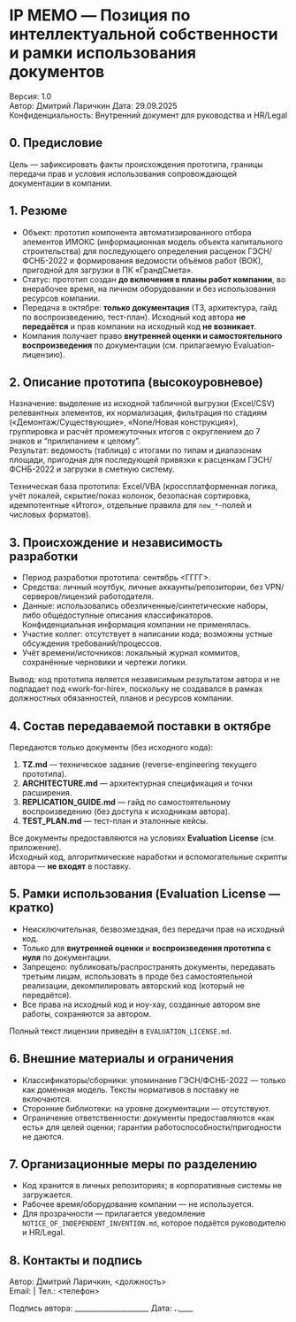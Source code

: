 # IP MEMO — Позиция по интеллектуальной собственности и рамки использования документов
Версия: 1.0  
Автор: Дмитрий Ларичкин
Дата: 29.09.2025  
Конфиденциальность: Внутренний документ для руководства и HR/Legal

## 0. Предисловие
Цель — зафиксировать факты происхождения прототипа, границы передачи прав и условия использования сопровождающей документации в компании.

## 1. Резюме
- Объект: прототип компонента автоматизированного отбора элементов ИМОКС (информационная модель объекта капитального строительства) для последующего определения расценок ГЭСН/ФСНБ-2022 и формирования ведомости объёмов работ (ВОК), пригодной для загрузки в ПК «ГрандСмета».
- Статус: прототип создан **до включения в планы работ компании**, во внерабочее время, на личном оборудовании и без использования ресурсов компании.
- Передача в октябре: **только документация** (ТЗ, архитектура, гайд по воспроизведению, тест-план). Исходный код автора **не передаётся** и прав компании на исходный код **не возникает**.
- Компания получает право **внутренней оценки и самостоятельного воспроизведения** по документации (см. прилагаемую Evaluation-лицензию).

## 2. Описание прототипа (высокоуровневое)
Назначение: выделение из исходной табличной выгрузки (Excel/CSV) релевантных элементов, их нормализация, фильтрация по стадиям («Демонтаж/Существующие», «None/Новая конструкция»), группировка и расчёт промежуточных итогов с округлением до 7 знаков и “прилипанием к целому”.  
Результат: ведомость (таблица) с итогами по типам и диапазонам площади, пригодная для последующей привязки к расценкам ГЭСН/ФСНБ-2022 и загрузки в сметную систему.

Техническая база прототипа: Excel/VBA (кроссплатформенная логика, учёт локалей, скрытие/показ колонок, безопасная сортировка, идемпотентные «Итого», отдельные правила для `new_*`-полей и числовых форматов).

## 3. Происхождение и независимость разработки
- Период разработки прототипа: сентябрь <ГГГГ>.
- Средства: личный ноутбук, личные аккаунты/репозитории, без VPN/серверов/лицензий работодателя.
- Данные: использовались обезличенные/синтетические наборы, либо общедоступные описания классификаторов. Конфиденциальная информация компании не применялась.
- Участие коллег: отсутствует в написании кода; возможны устные обсуждения требований/процессов.
- Учёт времени/источников: локальный журнал коммитов, сохранённые черновики и чертежи логики.

Вывод: код прототипа является независимым результатом автора и не подпадает под «work-for-hire», поскольку не создавался в рамках должностных обязанностей, планов и ресурсов компании.

## 4. Состав передаваемой поставки в октябре
Передаются только документы (без исходного кода):
1. **TZ.md** — техническое задание (reverse-engineering текущего прототипа).
2. **ARCHITECTURE.md** — архитектурная спецификация и точки расширения.
3. **REPLICATION_GUIDE.md** — гайд по самостоятельному воспроизведению (без доступа к исходникам автора).
4. **TEST_PLAN.md** — тест-план и эталонные кейсы.

Все документы предоставляются на условиях **Evaluation License** (см. приложение).  
Исходный код, алгоритмические наработки и вспомогательные скрипты автора — **не входят** в поставку.

## 5. Рамки использования (Evaluation License — кратко)
- Неисключительная, безвозмездная, без передачи прав на исходный код.
- Только для **внутренней оценки** и **воспроизведения прототипа с нуля** по документации.
- Запрещено: публиковать/распространять документы, передавать третьим лицам, использовать в проде без самостоятельной реализации, декомпилировать авторский код (который не передаётся).
- Все права на исходный код и ноу-хау, созданные автором вне работы, сохраняются за автором.

Полный текст лицензии приведён в `EVALUATION_LICENSE.md`.

## 6. Внешние материалы и ограничения
- Классификаторы/сборники: упоминание ГЭСН/ФСНБ-2022 — только как доменная модель. Тексты нормативов в поставку не включаются.
- Сторонние библиотеки: на уровне документации — отсутствуют.
- Ограничение ответственности: документы предоставляются «как есть» для целей оценки; гарантии работоспособности/пригодности не даются.

## 7. Организационные меры по разделению
- Код хранится в личных репозиториях; в корпоративные системы не загружается.
- Рабочее время/оборудование компании — не используется.
- Для прозрачности — прилагается уведомление `NOTICE_OF_INDEPENDENT_INVENTION.md`, которое подаётся руководителю и HR/Legal.

## 8. Контакты и подпись
Автор: Дмитрий Ларичкин, <должность>  
Email: <email> | Тел.: <телефон>

Подпись автора: _____________________   Дата: __.__.____
